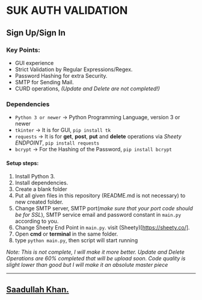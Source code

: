 # SUK AUTH VALIDATION
## Sign Up/Sign In

### Key Points:
- GUI experience
- Strict Validation by Regular Expressions/Regex.
- Password Hashing for extra Security.
- SMTP for Sending Mail.
- CURD operations, _(Update and Delete are not completed!)_

### Dependencies
- `Python 3 or newer` -> Python Programming Language, version 3 or newer
- `tkinter` -> It is for GUI, `pip install tk`
- `requests` -> It is for **get**, **post**, **put** and **delete** operations via *Sheety ENDPOINT*, `pip install requests`
- `bcrypt` -> For the Hashing of the Password, `pip install bcrypt`


#### Setup steps:
1. Install Python 3.
2. Install dependencies.
3. Create a blank folder
4. Put all given files in this repository (README.md is not necessary) to new created folder.
5. Change SMTP server, SMTP port(*make sure that your port code should be for SSL*), SMTP service email and password constant in `main.py` according to you.
6. Change Sheety End Point in `main.py`. visit (Sheety)[https://sheety.co/].
6. Open **cmd** or **terminal** in the same folder.
7. type `python main.py`, then script will start running

*Note: This is not complete, I will make it more better. Update and Delete Operations are 60% completed that will be upload soon.
Code quality is slight lower than good but I will make it an absolute master piece*

---
## [Saadullah Khan.](https://www.linkedin.com/in/Saadullahkhan3)
